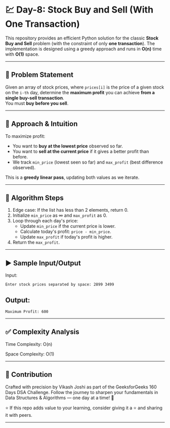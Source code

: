 # 💹 Day-8: Stock Buy and Sell (With One Transaction)

This repository provides an efficient Python solution for the classic **Stock Buy and Sell** problem (with the constraint of only **one transaction**). The implementation is designed using a greedy approach and runs in **O(n)** time with **O(1)** space.

---

## 📌 Problem Statement

Given an array of stock prices, where `prices[i]` is the price of a given stock on the `i-th` day, determine the **maximum profit** you can achieve **from a single buy-sell transaction**.  
You must **buy before you sell**.

---

## 🧠 Approach & Intuition

To maximize profit:

- You want to **buy at the lowest price** observed so far.
- You want to **sell at the current price** if it gives a better profit than before.
- We track `min_price` (lowest seen so far) and `max_profit` (best difference observed).

This is a **greedy linear pass**, updating both values as we iterate.

---

## 🔄 Algorithm Steps

1. Edge case: If the list has less than 2 elements, return 0.
2. Initialize `min_price` as ∞ and `max_profit` as 0.
3. Loop through each day's price:
   - Update `min_price` if the current price is lower.
   - Calculate today's profit: `price - min_price`.
   - Update `max_profit` if today's profit is higher.
4. Return the `max_profit`.

---

## ▶️ Sample Input/Output
Input: 
```
Enter stock prices separated by space: 2899 3499
```

## Output:
```
Maximum Profit: 600
```

---
## ✅ Complexity Analysis
Time Complexity: O(n)

Space Complexity: O(1)

---

## 🙌 Contribution
Crafted with precision by Vikash Joshi as part of the GeeksforGeeks 160 Days DSA Challenge.
Follow the journey to sharpen your fundamentals in Data Structures & Algorithms — one day at a time! 🚀

⭐ If this repo adds value to your learning, consider giving it a ⭐️ and sharing it with peers.

---
